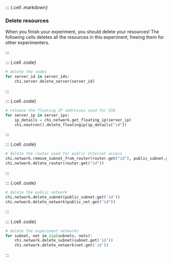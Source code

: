 ::: {.cell .markdown}

### Delete resources

When you finish your experiment, you should delete your resources! The following cells deletes all the resources in this experiment, freeing them for other experimenters.

:::


::: {.cell .code}
```python
# delete the nodes
for server_id in server_ids:
    chi.server.delete_server(server_id)
```
:::


::: {.cell .code}
```python
# release the floating IP addresses used for SSH
for server_ip in server_ips:
    ip_details = chi.network.get_floating_ip(server_ip)
    chi.neutron().delete_floatingip(ip_details["id"])
```
:::


::: {.cell .code}
```python
# delete the router used for public Internet access
chi.network.remove_subnet_from_router(router.get("id"), public_subnet.get("id"))
chi.network.delete_router(router.get("id"))
```
:::


::: {.cell .code}
```python
# delete the public network
chi.network.delete_subnet(public_subnet.get('id'))
chi.network.delete_network(public_net.get("id"))
```
:::


::: {.cell .code}
```python
# delete the experiment networks
for subnet, net in zip(subnets, nets):
    chi.network.delete_subnet(subnet.get('id'))
    chi.network.delete_network(net.get('id'))
```
:::

